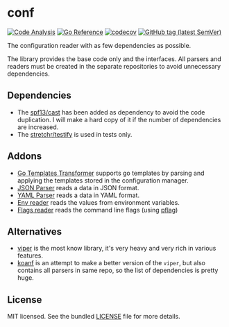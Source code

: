 # conf

[![Code Analysis](https://github.com/sv-tools/conf/actions/workflows/checks.yaml/badge.svg)](https://github.com/sv-tools/conf/actions/workflows/checks.yaml)
[![Go Reference](https://pkg.go.dev/badge/github.com/sv-tools/conf.svg)](https://pkg.go.dev/github.com/sv-tools/conf)
[![codecov](https://codecov.io/gh/sv-tools/conf/branch/main/graph/badge.svg?token=0XVOTDR1CW)](https://codecov.io/gh/sv-tools/conf)
[![GitHub tag (latest SemVer)](https://img.shields.io/github/v/tag/sv-tools/conf?style=flat)](https://github.com/sv-tools/conf/releases)

The configuration reader with as few dependencies as possible.

The library provides the base code only and the interfaces. All parsers and readers must be created in the separate repositories to avoid unnecessary dependencies.


## Dependencies

* The [spf13/cast](https://github.com/spf13/cast) has been added as dependency to avoid the code duplication. I will make a hard copy of it if the number of dependencies are increased.
* The [stretchr/testify](https://github.com/stretchr/testify) is used in tests only.

## Addons

* [Go Templates Transformer](https://github.com/sv-tools/conf-transformer-go-template) supports go templates by parsing and applying the templates stored in the configuration manager.
* [JSON Parser](https://github.com/sv-tools/conf-parser-json) reads a data in JSON format.
* [YAML Parser](https://github.com/sv-tools/conf-parser-yaml) reads a data in YAML format.
* [Env reader](https://github.com/sv-tools/conf-reader-env) reads the values from environment variables.
* [Flags reader](https://github.com/sv-tools/conf-reader-flags) reads the command line flags (using [pflag](https://github.com/spf13/pflag))

## Alternatives

* [viper](https://github.com/spf13/viper) is the most know library, it's very heavy and very rich in various features.
* [koanf](https://github.com/knadh/koanf) is an attempt to make a better version of the `viper`, but also contains all parsers in same repo, so the list of dependencies is pretty huge.

## License

MIT licensed. See the bundled [LICENSE](LICENSE) file for more details.
